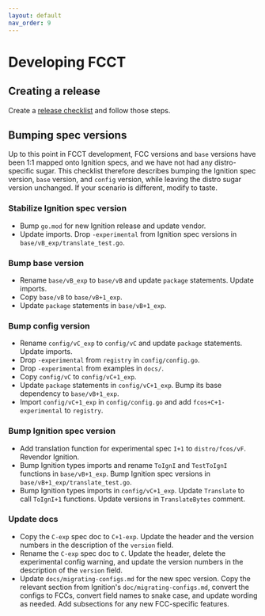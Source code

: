 ```yaml
---
layout: default
nav_order: 9
---
```


# Developing FCCT

## Creating a release

Create a [release checklist](https://github.com/coreos/fcct/issues/new?template=release-checklist.md) and follow those steps.

## Bumping spec versions

Up to this point in FCCT development, FCC versions and `base` versions have been 1:1 mapped onto Ignition specs, and we have not had any distro-specific sugar. This checklist therefore describes bumping the Ignition spec version, `base` version, and `config` version, while leaving the distro sugar version unchanged. If your scenario is different, modify to taste.

### Stabilize Ignition spec version

- Bump `go.mod` for new Ignition release and update vendor.
- Update imports. Drop `-experimental` from Ignition spec versions in `base/vB_exp/translate_test.go`.

### Bump base version

- Rename `base/vB_exp` to `base/vB` and update `package` statements. Update imports.
- Copy `base/vB` to `base/vB+1_exp`.
- Update `package` statements in `base/vB+1_exp`.

### Bump config version

- Rename `config/vC_exp` to `config/vC` and update `package` statements. Update imports.
- Drop `-experimental` from `registry` in `config/config.go`.
- Drop `-experimental` from examples in `docs/`.
- Copy `config/vC` to `config/vC+1_exp`.
- Update `package` statements in `config/vC+1_exp`. Bump its base dependency to `base/vB+1_exp`.
- Import `config/vC+1_exp` in `config/config.go` and add `fcos+C+1-experimental` to `registry`.

### Bump Ignition spec version

- Add translation function for experimental spec `I+1` to `distro/fcos/vF`. Revendor Ignition.
- Bump Ignition types imports and rename `ToIgnI` and `TestToIgnI` functions in `base/vB+1_exp`. Bump Ignition spec versions in `base/vB+1_exp/translate_test.go`.
- Bump Ignition types imports in `config/vC+1_exp`. Update `Translate` to call `ToIgnI+1` functions. Update versions in `TranslateBytes` comment.

### Update docs

- Copy the `C-exp` spec doc to `C+1-exp`. Update the header and the version numbers in the description of the `version` field.
- Rename the `C-exp` spec doc to `C`. Update the header, delete the experimental config warning, and update the version numbers in the description of the `version` field.
- Update `docs/migrating-configs.md` for the new spec version. Copy the relevant section from Ignition's `doc/migrating-configs.md`, convert the configs to FCCs, convert field names to snake case, and update wording as needed. Add subsections for any new FCC-specific features.
